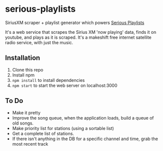 serious-playlists
=================

SiriusXM scraper + playlist generator which powers [Serious Playlists](http://music.adamlaycock.ca/)

It's a web service that scrapes the Sirius XM 'now playing' data, finds it on youtube, and plays as it is scraped. It's a makeshift free internet satellite radio service, with just the music.

Installation
------------

1.  Clone this repo
2.  Install npm
3.  `npm install` to install dependencies
4.  `npm start` to start the web server on localhost:3000

To Do
-----

*  Make it pretty
*  Improve the song queue, when the application loads, build a queue of old songs.
*  Make priority list for stations (using a sortable list)
*  Get a complete list of stations.
*  If there isn't anything in the DB for a specific channel and time, grab the most recent track
